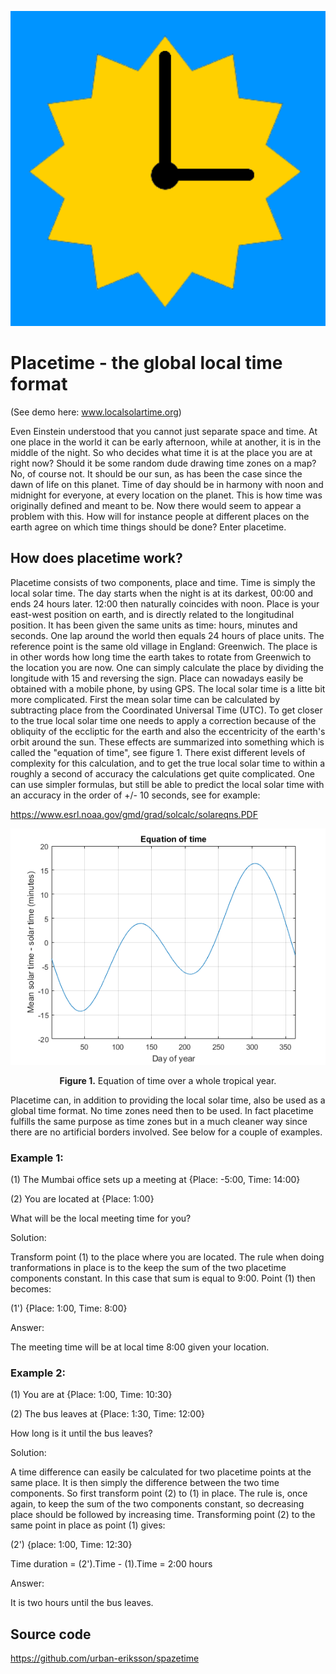 <p align="center"> 
<img src="https://github.com/urban-eriksson/spazetime/blob/master/images/solartime.png">
</p>

# Placetime - the global local time format

(See demo here: www.localsolartime.org)

Even Einstein understood that you cannot just separate space and time. At one place in the world it can be early afternoon, while at another, it is in the middle of the night. So who decides what time it is at the place you are at right now? Should it be some random dude drawing time zones on a map? No, of course not. It should be our sun, as has been the case since the dawn of life on this planet. Time of day should be in harmony with noon and midnight for everyone, at every location on the planet. This is how time was originally defined and meant to be. Now there would seem to appear a problem with this. How will for instance people at different places on the earth agree on which time things should be done? Enter placetime.

## How does placetime work?

Placetime consists of two components, place and time. Time is simply the local solar time. The day starts when the night is at its darkest, 00:00 and ends 24 hours later. 12:00 then naturally coincides with noon. Place is your east-west position on earth, and is directly related to the longitudinal position. It has been given the same units as time: hours, minutes and seconds. One lap around the world then equals 24 hours of place units. The reference point is the same old village in England: Greenwich. The place is in other words how long time the earth takes to rotate from Greenwich to the location you are now. One can simply calculate the place by dividing the longitude with 15 and reversing the sign. Place can nowadays easily be obtained with a mobile phone, by using GPS. The local solar time is a litte bit more complicated. First the mean solar time can be calculated by subtracting place from the Coordinated Universal Time (UTC). To get closer to the true local solar time one needs to apply a correction because of the obliquity of the eccliptic for the earth and also the eccentricity of the earth's orbit around the sun. These effects are summarized into something which is called the "equation of time", see figure 1. There exist different levels of complexity for this calculation, and to get the true local solar time to within a roughly a second of accuracy the calculations get quite complicated. One can use simpler formulas, but still be able to predict the local solar time with an accuracy in the order of +/- 10 seconds, see for example:

https://www.esrl.noaa.gov/gmd/grad/solcalc/solareqns.PDF


<p align="center"> 
<img src="https://github.com/urban-eriksson/spazetime/blob/master/images/equation-of-time.png">
</p>
<p align="center"><b>Figure 1.</b> Equation of time over a whole tropical year.</p>


Placetime can, in addition to providing the local solar time, also be used as a global time format. No time zones need then to be used. In fact placetime fulfills the same purpose as time zones but in a much cleaner way since there are no artificial borders involved. See below for a couple of examples.

### Example 1:

(1) The Mumbai office sets up a meeting at {Place: -5:00, Time: 14:00}

(2) You are located at {Place: 1:00}

What will be the local meeting time for you?

Solution:

Transform point (1) to the place where you are located. The rule when doing tranformations in place is to the keep the sum of the two placetime components constant. In this case that sum is equal to 9:00. Point (1) then becomes:

(1') {Place: 1:00, Time: 8:00}

Answer:

The meeting time will be at local time 8:00 given your location.

### Example 2:

(1) You are at {Place: 1:00, Time: 10:30}

(2) The bus leaves at {Place: 1:30, Time: 12:00}

How long is it until the bus leaves?

Solution:

A time difference can easily be calculated for two placetime points at the same place. It is then simply the difference between the two time components. So first transform point (2) to (1) in place. The rule is, once again, to keep the sum of the two components constant, so decreasing place should be followed by increasing time. Transforming point (2) to the same point in place as point (1) gives:

(2') {place: 1:00, Time: 12:30}

Time duration = (2').Time - (1).Time = 2:00 hours

Answer:

It is two hours until the bus leaves.

## Source code

https://github.com/urban-eriksson/spazetime

